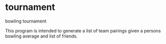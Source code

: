 # tournament
bowling tournament

This program is intended to generate a list of team pairings
given a persons bowling average and list of friends.
